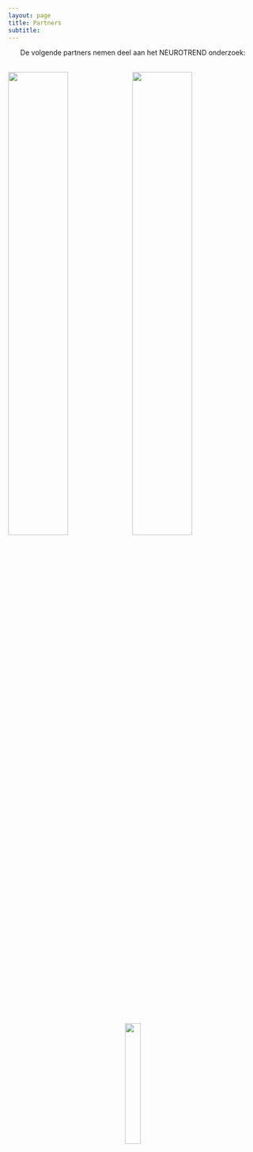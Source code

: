 ```yaml
---
layout: page
title: Partners
subtitle:
---
```





<div align="center"> 
<p>
De volgende partners nemen deel aan het NEUROTREND onderzoek:
</p>
</div>

<br>
<img src="{{ 'img/tuelogo.png' | relative_url }}" style= "width:49%" />
<img src="{{ 'img/kempenhaeghelogo.png' | relative_url }}" style= "width:49%" />
<p style="text-align: center;">
<img src="{{ 'img/philipslogo.png' | relative_url }}" style= "width:25%" />
</p>